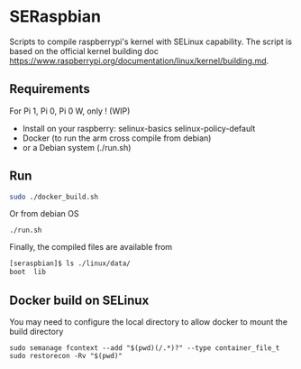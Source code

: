 SERaspbian
==========

Scripts to compile raspberrypi's kernel with SELinux capability. The script is based on the official kernel building doc https://www.raspberrypi.org/documentation/linux/kernel/building.md. 

Requirements 
------------
For Pi 1, Pi 0, Pi 0 W, only ! (WIP)

* Install on your raspberry: selinux-basics selinux-policy-default
* Docker (to run the arm cross compile from debian)
* or a Debian system (./run.sh)

Run
---

```bash
sudo ./docker_build.sh
```

Or from debian OS
```
./run.sh
```

Finally, the compiled files are available from
```bash
[seraspbian]$ ls ./linux/data/
boot  lib
```

Docker build on SELinux
-----------------------
You may need to configure the local directory to allow docker to mount the build directory 
```
sudo semanage fcontext --add "$(pwd)(/.*)?" --type container_file_t
sudo restorecon -Rv "$(pwd)"
```

